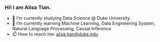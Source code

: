 ### Hi! I am Alisa Tian.


- 🌱 I’m currently studying Data Science @ Duke University.
- 🔭 I’m currently learning Machine Learning, Data Engineering System, Natural Language Processing, Causal Inference
- 📫 How to reach me: alisa.tian@duke.edu



<!--
**alisa0705/alisa0705** is a ✨ _special_ ✨ repository because its `README.md` (this file) appears on your GitHub profile.

🔭  I’m currently studing at Duke University, Master in Interdisciplinary Data Science






- 🔭 I’m currently working on ...
- 🌱 I’m currently learning ...
- 👯 I’m looking to collaborate on ...
- 🤔 I’m looking for help with ...
- 💬 Ask me about ...
- 📫 How to reach me: ...


